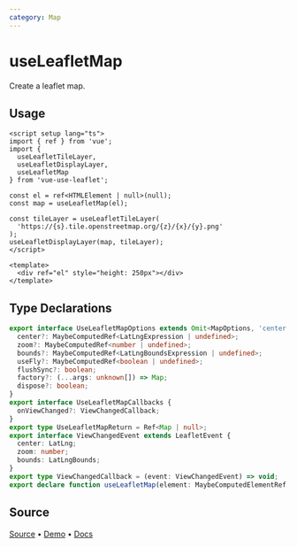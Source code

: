 ```yaml
---
category: Map
---
```


# useLeafletMap

Create a leaflet map.

## Usage

```vue
<script setup lang="ts">
import { ref } from 'vue';
import {
  useLeafletTileLayer,
  useLeafletDisplayLayer,
  useLeafletMap
} from 'vue-use-leaflet';

const el = ref<HTMLElement | null>(null);
const map = useLeafletMap(el);

const tileLayer = useLeafletTileLayer(
  'https://{s}.tile.openstreetmap.org/{z}/{x}/{y}.png'
);
useLeafletDisplayLayer(map, tileLayer);
</script>

<template>
  <div ref="el" style="height: 250px"></div>
</template>
```

## Type Declarations

```ts
export interface UseLeafletMapOptions extends Omit<MapOptions, 'center' | 'zoom'>, UseLeafletMapCallbacks {
  center?: MaybeComputedRef<LatLngExpression | undefined>;
  zoom?: MaybeComputedRef<number | undefined>;
  bounds?: MaybeComputedRef<LatLngBoundsExpression | undefined>;
  useFly?: MaybeComputedRef<boolean | undefined>;
  flushSync?: boolean;
  factory?: (...args: unknown[]) => Map;
  dispose?: boolean;
}
export interface UseLeafletMapCallbacks {
  onViewChanged?: ViewChangedCallback;
}
export type UseLeafletMapReturn = Ref<Map | null>;
export interface ViewChangedEvent extends LeafletEvent {
  center: LatLng;
  zoom: number;
  bounds: LatLngBounds;
}
export type ViewChangedCallback = (event: ViewChangedEvent) => void;
export declare function useLeafletMap(element: MaybeComputedElementRef, options?: UseLeafletMapOptions): UseLeafletMapReturn;
```

## Source

[Source](https://github.com/nikolaynau/vue-use-leaflet/blob/master/src/useLeafletMap/index.ts) • [Demo](https://github.com/nikolaynau/vue-use-leaflet/blob/master/src/useLeafletMap/demo.vue) • [Docs](https://github.com/nikolaynau/vue-use-leaflet/blob/master/src/useLeafletMap/index.md)
